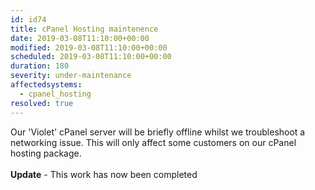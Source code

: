 ```yaml
---
id: id74
title: cPanel Hosting maintenence
date: 2019-03-08T11:10:00+00:00
modified: 2019-03-08T11:10:00+00:00
scheduled: 2019-03-08T11:10:00+00:00
duration: 180
severity: under-maintenance
affectedsystems:
  - cpanel_hosting
resolved: true
---
```


Our 'Violet' cPanel server will be briefly offline whilst we troubleshoot a networking issue. This will only affect some customers on our cPanel hosting package.<br /><br />**Update** - This work has now been completed

